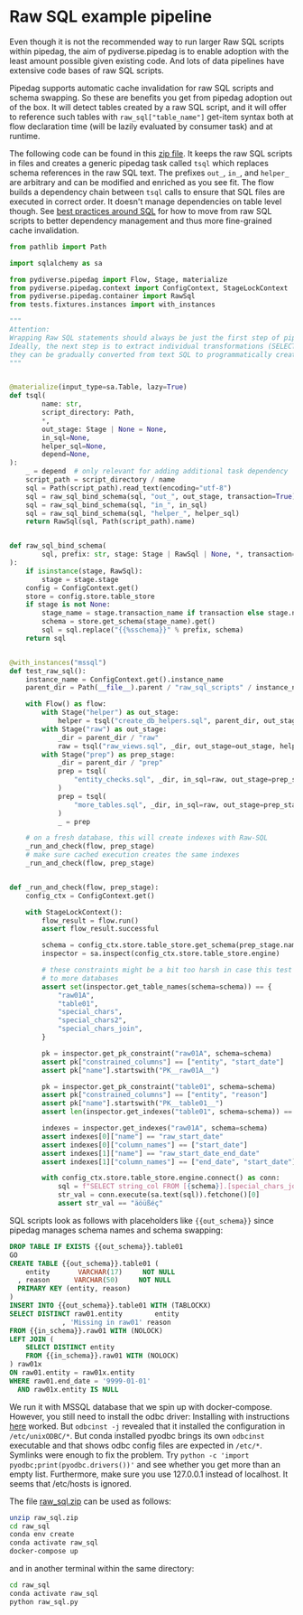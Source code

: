# Raw SQL example pipeline

Even though it is not the recommended way to run larger Raw SQL scripts within pipedag, the aim of
pydiverse.pipedag is to enable adoption with the least amount possible given existing code. And lots of data pipelines
have extensive code bases of raw SQL scripts.

Pipedag supports automatic cache invalidation for raw SQL scripts and schema swapping. So these are benefits you get
from pipedag adoption out of the box. It will detect tables created by a raw SQL script, and it will offer to reference
such tables with `raw_sql["table_name"]` get-item syntax both at flow declaration time (will be lazily evaluated by
consumer task) and at runtime.

The following code can be found in this [zip file](raw_sql.zip). It keeps the raw SQL scripts in files and creates
a generic pipedag task called `tsql` which replaces schema references in the raw SQL text. The prefixes `out_`, `in_`,
and `helper_` are arbitrary and can be modified and enriched as you see fit. The flow builds a dependency chain between
`tsql` calls to ensure that SQL files are executed in correct order. It doesn't manage dependencies on table level though.
See [best practices around SQL](best_practices_sql) for how to move from raw SQL scripts to better dependency management
and thus more fine-grained cache invalidation.

```python
from pathlib import Path

import sqlalchemy as sa

from pydiverse.pipedag import Flow, Stage, materialize
from pydiverse.pipedag.context import ConfigContext, StageLockContext
from pydiverse.pipedag.container import RawSql
from tests.fixtures.instances import with_instances

"""
Attention:
Wrapping Raw SQL statements should always be just the first step of pipedag adoption.
Ideally, the next step is to extract individual transformations (SELECT statements) so
they can be gradually converted from text SQL to programmatically created SQL (python).
"""


@materialize(input_type=sa.Table, lazy=True)
def tsql(
        name: str,
        script_directory: Path,
        *,
        out_stage: Stage | None = None,
        in_sql=None,
        helper_sql=None,
        depend=None,
):
    _ = depend  # only relevant for adding additional task dependency
    script_path = script_directory / name
    sql = Path(script_path).read_text(encoding="utf-8")
    sql = raw_sql_bind_schema(sql, "out_", out_stage, transaction=True)
    sql = raw_sql_bind_schema(sql, "in_", in_sql)
    sql = raw_sql_bind_schema(sql, "helper_", helper_sql)
    return RawSql(sql, Path(script_path).name)


def raw_sql_bind_schema(
        sql, prefix: str, stage: Stage | RawSql | None, *, transaction=False
):
    if isinstance(stage, RawSql):
        stage = stage.stage
    config = ConfigContext.get()
    store = config.store.table_store
    if stage is not None:
        stage_name = stage.transaction_name if transaction else stage.name
        schema = store.get_schema(stage_name).get()
        sql = sql.replace("{{%sschema}}" % prefix, schema)
    return sql


@with_instances("mssql")
def test_raw_sql():
    instance_name = ConfigContext.get().instance_name
    parent_dir = Path(__file__).parent / "raw_sql_scripts" / instance_name

    with Flow() as flow:
        with Stage("helper") as out_stage:
            helper = tsql("create_db_helpers.sql", parent_dir, out_stage=out_stage)
        with Stage("raw") as out_stage:
            _dir = parent_dir / "raw"
            raw = tsql("raw_views.sql", _dir, out_stage=out_stage, helper_sql=helper)
        with Stage("prep") as prep_stage:
            _dir = parent_dir / "prep"
            prep = tsql(
                "entity_checks.sql", _dir, in_sql=raw, out_stage=prep_stage, depend=raw
            )
            prep = tsql(
                "more_tables.sql", _dir, in_sql=raw, out_stage=prep_stage, depend=prep
            )
            _ = prep

    # on a fresh database, this will create indexes with Raw-SQL
    _run_and_check(flow, prep_stage)
    # make sure cached execution creates the same indexes
    _run_and_check(flow, prep_stage)


def _run_and_check(flow, prep_stage):
    config_ctx = ConfigContext.get()

    with StageLockContext():
        flow_result = flow.run()
        assert flow_result.successful

        schema = config_ctx.store.table_store.get_schema(prep_stage.name).get()
        inspector = sa.inspect(config_ctx.store.table_store.engine)

        # these constraints might be a bit too harsh in case this test is extended
        # to more databases
        assert set(inspector.get_table_names(schema=schema)) == {
            "raw01A",
            "table01",
            "special_chars",
            "special_chars2",
            "special_chars_join",
        }

        pk = inspector.get_pk_constraint("raw01A", schema=schema)
        assert pk["constrained_columns"] == ["entity", "start_date"]
        assert pk["name"].startswith("PK__raw01A__")

        pk = inspector.get_pk_constraint("table01", schema=schema)
        assert pk["constrained_columns"] == ["entity", "reason"]
        assert pk["name"].startswith("PK__table01__")
        assert len(inspector.get_indexes("table01", schema=schema)) == 0

        indexes = inspector.get_indexes("raw01A", schema=schema)
        assert indexes[0]["name"] == "raw_start_date"
        assert indexes[0]["column_names"] == ["start_date"]
        assert indexes[1]["name"] == "raw_start_date_end_date"
        assert indexes[1]["column_names"] == ["end_date", "start_date"]

        with config_ctx.store.table_store.engine.connect() as conn:
            sql = f"SELECT string_col FROM [{schema}].[special_chars_join]"
            str_val = conn.execute(sa.text(sql)).fetchone()[0]
            assert str_val == "äöüßéç"
```

SQL scripts look as follows with placeholders like `{{out_schema}}` since pipedag manages schema names and schema swapping:
```sql
DROP TABLE IF EXISTS {{out_schema}}.table01
GO
CREATE TABLE {{out_schema}}.table01 (
    entity       VARCHAR(17)     NOT NULL
  , reason      VARCHAR(50)     NOT NULL
  PRIMARY KEY (entity, reason)
)
INSERT INTO {{out_schema}}.table01 WITH (TABLOCKX)
SELECT DISTINCT raw01.entity        entity
             , 'Missing in raw01' reason
FROM {{in_schema}}.raw01 WITH (NOLOCK)
LEFT JOIN (
    SELECT DISTINCT entity
    FROM {{in_schema}}.raw01 WITH (NOLOCK)
) raw01x
ON raw01.entity = raw01x.entity
WHERE raw01.end_date = '9999-01-01'
  AND raw01x.entity IS NULL
```

We run it with MSSQL database that we spin up with docker-compose. However, you still need to install the odbc driver:
Installing with
instructions [here](https://docs.microsoft.com/en-us/sql/connect/odbc/linux-mac/installing-the-microsoft-odbc-driver-for-sql-server)
worked.
But `odbcinst -j` revealed that it installed the configuration in `/etc/unixODBC/*`. But conda installed pyodbc brings
its own `odbcinst` executable and that shows odbc config files are expected in `/etc/*`. Symlinks were enough to fix the
problem. Try `python -c 'import pyodbc;print(pyodbc.drivers())'` and see whether you get more than an empty list.
Furthermore, make sure you use 127.0.0.1 instead of localhost. It seems that /etc/hosts is ignored.

The file [raw_sql.zip](raw_sql.zip) can be used as follows:

```bash
unzip raw_sql.zip
cd raw_sql
conda env create
conda activate raw_sql
docker-compose up
```

and in another terminal within the same directory:

```bash
cd raw_sql
conda activate raw_sql
python raw_sql.py
```
